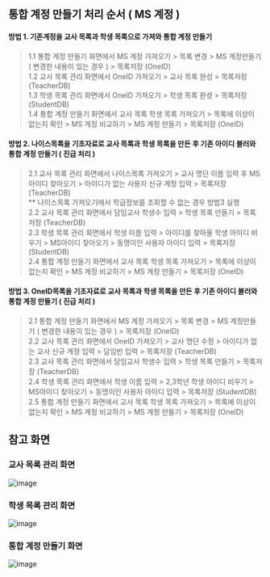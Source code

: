 ## 통합 계정 만들기 처리 순서 ( MS 계정 )

#### 방법 1. 기존계정을 교사 목록과 학생 목록으로 가져와 통합 계정 만들기
> 1.1 통합 계정 만들기 화면에서 MS 계정 가져오기 > 목록 변경 > MS 계정만들기 ( 변경한 내용이 있는 경우 ) > 목록저장 (OneID)    
> 1.2 교사 목록 관리 화면에서 OneID 가져오기  > 교사 목록 완성 > 목록저장 (TeacherDB)   
> 1.3 학생 목록 관리 화면에서  OneID 가져오기 > 학생 목록 완셩 > 목록저장 (StudentDB)   
> 1.4 통합 계정 만들기 화면에서 교사 목록 학생 목록 가져오기 > 목록에 이상이 없는지 확인 > MS 계정 비교하기 > MS 계정 만들기 > 목록저장 (OneID)   

#### 방법 2. 나이스목록을 기초자료로 교사 목록과 학생 목록을 만든 후 기존 아이디 불러와 통합 계정 만들기 ( 진급 처리 )
> 2.1 교사 목록 관리 화면에서 나이스목록 가져오기 > 교사 명단 이름 입력 후 MS아이디 찾아오기 > 아이디가 없는 사용자 신규 계정 입력 > 목록저장 (TeacherDB)   
> ** 나이스목록 가져오기에서 학급정보를 조회할 수 없는 경우 방법3 실행   
> 2.2 교사 목록 관리 화면에서 담임교사 학생수 입력 > 학생 목록 만들기 > 목록저장 (TeacherDB)    
> 2.3 학생 목록 관리 화면에서 학생 이름 입력 > 아이디를 찾아올 학생 아이디 비우기 > MS아이디 찾아오기 > 동명이인 사용자 아이디 입력 > 목록저장 (StudentDB)   
> 2.4 통합 계정 만들기 화면에서 교사 목록 학생 목록 가져오기 > 목록에 이상이 없는지 확인 > MS 계정 비교하기 > MS 계정 만들기 > 목록저장 (OneID)   

#### 방법 3. OneID목록을 기초자료로 교사 목록과 학생 목록을 만든 후 기존 아이디 불러와 통합 계정 만들기 ( 진급 처리 )
> 2.1 통합 계정 만들기 화면에서 MS 계정 가져오기 > 목록 변경 > MS 계정만들기 ( 변경한 내용이 있는 경우 ) > 목록저장 (OneID)    
> 2.2 교사 목록 관리 화면에서 OneID 가져오기 > 교사 명단 수정 > 아이디가 없는 교사 신규 계정 입력 > 담임반 입력  > 목록저장 (TeacherDB)   
> 2.3 교사 목록 관리 화면에서 담임교사 학생수 입력 > 학생 목록 만들기 > 목록저장 (TeacherDB)    
> 2.4 학생 목록 관리 화면에서 학생 이름 입력 > 2,3학년 학생 아이디 비우기 > MS아이디 찾아오기 > 동명이인 사용자 아이디 입력 > 목록저장 (StudentDB)   
> 2.5 통합 계정 만들기 화면에서 교사 목록 학생 목록 가져오기 > 목록에 이상이 없는지 확인 > MS 계정 비교하기 > MS 계정 만들기 > 목록저장 (OneID)   


## 참고 화면
### 교사 목록 관리 화면
![image](https://github.com/ClassSync/K12/assets/16409151/8f47fa6c-5eca-414f-89ba-e9b6a4b000ce)

### 학생 목록 관리 화면
![image](https://github.com/ClassSync/K12/assets/16409151/dba6058f-0b1e-45fe-90e3-c44c0888fb65)
 
### 통합 계정 만들기 화면
![image](https://github.com/ClassSync/K12/assets/16409151/818bd286-0564-4bde-a8e2-aba6bb654a8b)
